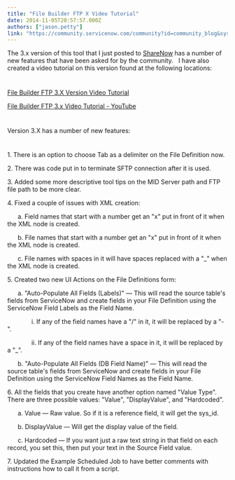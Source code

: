 ```yaml
---
title: "File Builder FTP X Video Tutorial"
date: 2014-11-05T20:57:57.000Z
authors: ["jason.petty"]
link: "https://community.servicenow.com/community?id=community_blog&sys_id=168da669dbd0dbc01dcaf3231f961988"
---
```

<p>The 3.x version of this tool that I just posted to <a title="k-external-small" class="jive-link-external-small" href="https://share.servicenow.com/app.do#/detailV2/b3d06580875475002e7fb92489434d48" rel="nofollow" target="_blank">ShareNow</a> has a number of new features that have been asked for by the community.   I have also created a video tutorial on this version found at the following locations:</p><p style="min-height: 8pt; height: 8pt; padding: 0px;">  </p><p><a title="" _jive_internal="true" data-containerid="2009" data-containertype="14" data-objectid="1416" data-objecttype="1100" href="/community?id=community_video&sys_id=93470535db989fc09c9ffb651f9619b0">File Builder FTP 3.X Version Video Tutorial</a></p><p><a title="k-external-small" class="jive-link-external-small" href="http://youtu.be/xPKRyTjzRyo" rel="nofollow" target="_blank">File Builder FTP 3.x Video Tutorial - YouTube</a></p><p style="min-height: 8pt; height: 8pt; padding: 0px;">  </p><p>Version 3.X has a number of new features:</p><p style="min-height: 8pt; height: 8pt; padding: 0px;">  </p><p>1. There is an option to choose Tab as a delimiter on the File Definition now.</p><p>2. There was code put in to terminate SFTP connection after it is used.</p><p>3. Added some more descriptive tool tips on the MID Server path and FTP file path to be more clear.</p><p>4. Fixed a couple of issues with XML creation:</p><p>       a. Field names that start with a number get an "x" put in front of it when the XML node is created.</p><p>       b. File names that start with a number get an "x" put in front of it when the XML node is created.</p><p>       c. File names with spaces in it will have spaces replaced with a "_" when the XML node is created.</p><p>5. Created two new UI Actions on the File Definitions form:</p><p>       a. "Auto-Populate All Fields (Labels)" — This will read the source table's fields from ServiceNow and create fields in your File Definition using the ServiceNow Field Labels as the Field Name.</p><p>               i. If any of the field names have a "/" in it, it will be replaced by a "-".</p><p>               ii. If any of the field names have a space in it, it will be replaced by a "_".</p><p>       b. "Auto-Populate All Fields (DB Field Name)" — This will read the source table's fields from ServiceNow and create fields in your File Definition using the ServiceNow Field Names as the Field Name.</p><p>6. All the fields that you create have another option named "Value Type". There are three possible values: "Value", "DisplayValue", and "Hardcoded".</p><p>       a. Value — Raw value. So if it is a reference field, it will get the sys_id.</p><p>       b. DisplayValue — Will get the display value of the field.</p><p>       c. Hardcoded — If you want just a raw text string in that field on each record, you set this, then put your text in the Source Field value.</p><p>7. Updated the Example Scheduled Job to have better comments with instructions how to call it from a script.</p>